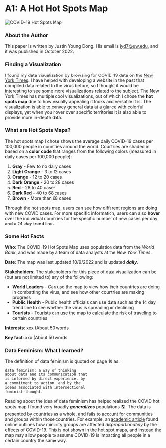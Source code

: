 # A1: A Hot Hot Spots Map
![COVID-19 Hot Spots Map](/Documents/INFO201/assignments/a1-pinaple12/images/A1-visualizations/COVID19_heatmap.png "COVID-19 Hot Spots Map")

### About the Author
This paper is written by Justin Young Dong. His email is jyd7@uw.edu, and it was published in October 2022.

### Finding a Visualization
I found my data visualization by browsing for COVID-19 data on the [New York Times](https://www.nytimes.com/interactive/2021/world/covid-cases.html). I have helped with developing a website in the past that compiled data related to the virus before, so I thought it would be interesting to see some more visualizations related to the subject. The New York Times has multiple cool visualizations, out of which I chose the **hot spots map** due to how visually appealing it looks and versatile it is. The visualization is able to convey general data at a glance with colorful displays, yet when you hover over specific territories it is also able to provide more in-depth data.

### What are Hot Spots Maps?
The hot spots map I chose shows the average daily COVID-19 cases per 100,000 people in countries around the world. Countries are shaded in based on a **color code** that ranges from the following colors (measured in daily cases per 100,000 people):
1. **Gray** - Few to no daily cases
2. **Light Orange** - 3 to 12 cases
3. **Orange** - 12 to 20 cases
4. **Dark Orange** - 20 to 28 cases
5. **Red** - 28 to 40 cases
6. **Dark Red** - 40 to 68 cases
7. **Brown** - More than 68 cases

Through the hot spots map, users can see how different regions are doing with new COVID cases. For more specific information, users can also **hover** over the individual countries for the specific number of new cases per day and a _14-day_ trend line.

### Some Hot Facts
**Who**: The COVID-19 Hot Spots Map uses population data from the _World Bank_, and was made by a team of data analysts at the _New York Times_.

**Date**: The map was last updated 10/9/2022 and is updated _**daily**_.

**Stakeholders**: The stakeholders for this piece of data visualization can be (but are not limited to) any of the following:
- **World Leaders** - Can use the map to view how their countries are doing in combatting the virus, and see how other countries are making progress
- **Public Health** - Public health officials can use data such as the 14 day trend line to see whether the virus is spreading or declining
- **Tourists** - Tourists can use the map to calculate the risk of traveling to certain countries

**Interests**: xxx (About 50 words

**Key fact**: xxx (About 50 words

### Data Feminism: What I learned?
The definition of data feminism is quoted on page 10 as:

```
data feminism: a way of thinking
about data and its communication that
is informed by direct experience, by
a commitment to action, and by the
ideas associated with intersectional
feminist thought.
```
Reading about the idea of data feminism has helped realized the COVID hot spots map I found very broadly _**generalizes**_ populations :earth_americas:. The data is presented by countries as a whole, and fails to account for communities and groups within those countries. For example, an [academic article](https://academic.oup.com/cid/article/72/4/703/5860249) found online outlines how minority groups are affected _disproportionately_ by the effects of COVID-19. This is not shown in the hot spot maps, and instead the map may allow people to assume COVID-19 is impacting all people in a certain country the same way.
